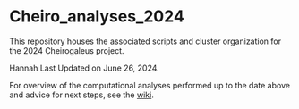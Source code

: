 # Cheiro_analyses_2024

This repository houses the associated scripts and cluster organization for the 2024 Cheirogaleus project.

Hannah Last Updated on June 26, 2024.

For overview of the computational analyses performed up to the date above and advice for next steps, see the [wiki](https://github.com/hkania/Cheiro_analyses_2024/wiki).
